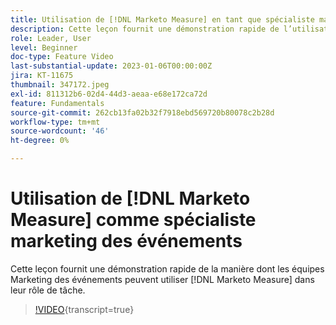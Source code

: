 ```yaml
---
title: Utilisation de [!DNL Marketo Measure] en tant que spécialiste marketing des événements
description: Cette leçon fournit une démonstration rapide de l’utilisation de  [!DNL Marketo Measure] par les équipes marketing des événements dans leur rôle de tâche.
role: Leader, User
level: Beginner
doc-type: Feature Video
last-substantial-update: 2023-01-06T00:00:00Z
jira: KT-11675
thumbnail: 347172.jpeg
exl-id: 811312b6-02d4-44d3-aeaa-e68e172ca72d
feature: Fundamentals
source-git-commit: 262cb13fa02b32f7918ebd569720b80078c2b28d
workflow-type: tm+mt
source-wordcount: '46'
ht-degree: 0%

---
```


# Utilisation de [!DNL Marketo Measure] comme spécialiste marketing des événements

Cette leçon fournit une démonstration rapide de la manière dont les équipes Marketing des événements peuvent utiliser [!DNL Marketo Measure] dans leur rôle de tâche.

>[!VIDEO](https://video.tv.adobe.com/v/347172/?learn=on){transcript=true}
